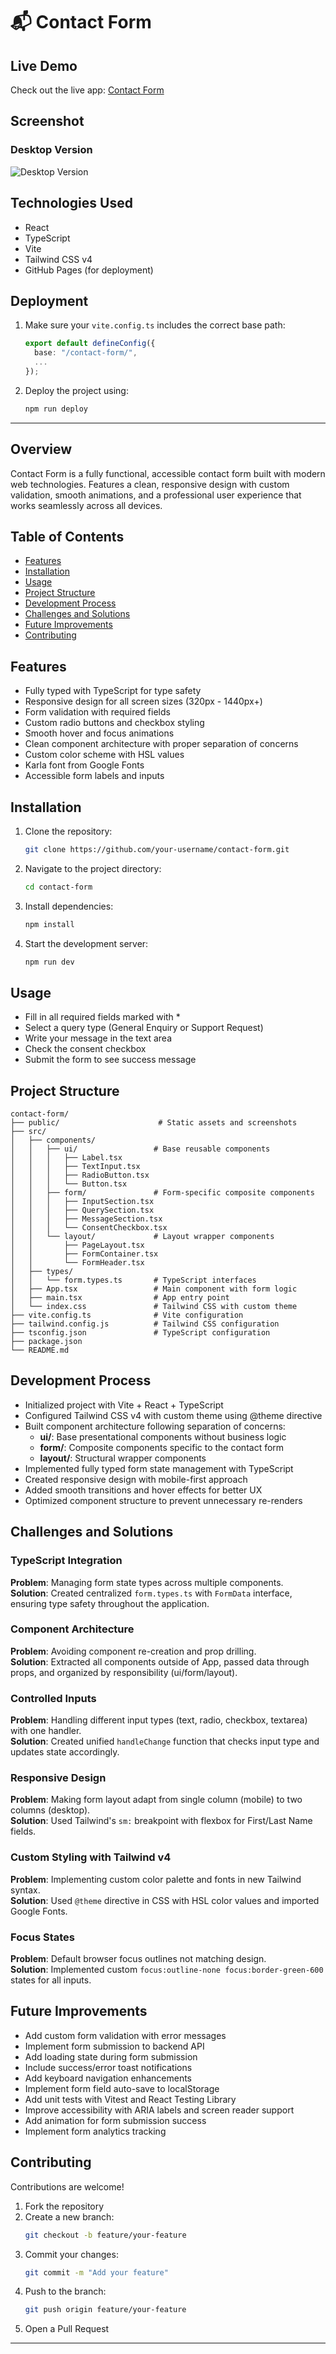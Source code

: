 # 📬 Contact Form

## Live Demo

Check out the live app: [Contact Form](https://13reath.github.io/contact-form/)

## Screenshot

### Desktop Version

![Desktop Version](./public/design/desktop-preview.jpg)

## Technologies Used

-   React
-   TypeScript
-   Vite
-   Tailwind CSS v4
-   GitHub Pages (for deployment)

## Deployment

1. Make sure your `vite.config.ts` includes the correct base path:
    ```ts
    export default defineConfig({
      base: "/contact-form/",
      ...
    });
    ```
2. Deploy the project using:
    ```bash
    npm run deploy
    ```

---

## Overview

Contact Form is a fully functional, accessible contact form built with modern web technologies. Features a clean, responsive design with custom validation, smooth animations, and a professional user experience that works seamlessly across all devices.

## Table of Contents

-   [Features](#features)
-   [Installation](#installation)
-   [Usage](#usage)
-   [Project Structure](#project-structure)
-   [Development Process](#development-process)
-   [Challenges and Solutions](#challenges-and-solutions)
-   [Future Improvements](#future-improvements)
-   [Contributing](#contributing)

## Features

-   Fully typed with TypeScript for type safety
-   Responsive design for all screen sizes (320px - 1440px+)
-   Form validation with required fields
-   Custom radio buttons and checkbox styling
-   Smooth hover and focus animations
-   Clean component architecture with proper separation of concerns
-   Custom color scheme with HSL values
-   Karla font from Google Fonts
-   Accessible form labels and inputs

## Installation

1. Clone the repository:
    ```bash
    git clone https://github.com/your-username/contact-form.git
    ```
2. Navigate to the project directory:
    ```bash
    cd contact-form
    ```
3. Install dependencies:
    ```bash
    npm install
    ```
4. Start the development server:
    ```bash
    npm run dev
    ```

## Usage

-   Fill in all required fields marked with \*
-   Select a query type (General Enquiry or Support Request)
-   Write your message in the text area
-   Check the consent checkbox
-   Submit the form to see success message

## Project Structure

```
contact-form/
├── public/                      # Static assets and screenshots
├── src/
│   ├── components/
│   │   ├── ui/                 # Base reusable components
│   │   │   ├── Label.tsx
│   │   │   ├── TextInput.tsx
│   │   │   ├── RadioButton.tsx
│   │   │   └── Button.tsx
│   │   ├── form/               # Form-specific composite components
│   │   │   ├── InputSection.tsx
│   │   │   ├── QuerySection.tsx
│   │   │   ├── MessageSection.tsx
│   │   │   └── ConsentCheckbox.tsx
│   │   └── layout/             # Layout wrapper components
│   │       ├── PageLayout.tsx
│   │       ├── FormContainer.tsx
│   │       └── FormHeader.tsx
│   ├── types/
│   │   └── form.types.ts       # TypeScript interfaces
│   ├── App.tsx                 # Main component with form logic
│   ├── main.tsx                # App entry point
│   └── index.css               # Tailwind CSS with custom theme
├── vite.config.ts              # Vite configuration
├── tailwind.config.js          # Tailwind CSS configuration
├── tsconfig.json               # TypeScript configuration
├── package.json
└── README.md
```

## Development Process

-   Initialized project with Vite + React + TypeScript
-   Configured Tailwind CSS v4 with custom theme using @theme directive
-   Built component architecture following separation of concerns:
    -   **ui/**: Base presentational components without business logic
    -   **form/**: Composite components specific to the contact form
    -   **layout/**: Structural wrapper components
-   Implemented fully typed form state management with TypeScript
-   Created responsive design with mobile-first approach
-   Added smooth transitions and hover effects for better UX
-   Optimized component structure to prevent unnecessary re-renders

## Challenges and Solutions

### TypeScript Integration

**Problem**: Managing form state types across multiple components.  
**Solution**: Created centralized `form.types.ts` with `FormData` interface, ensuring type safety throughout the application.

### Component Architecture

**Problem**: Avoiding component re-creation and prop drilling.  
**Solution**: Extracted all components outside of App, passed data through props, and organized by responsibility (ui/form/layout).

### Controlled Inputs

**Problem**: Handling different input types (text, radio, checkbox, textarea) with one handler.  
**Solution**: Created unified `handleChange` function that checks input type and updates state accordingly.

### Responsive Design

**Problem**: Making form layout adapt from single column (mobile) to two columns (desktop).  
**Solution**: Used Tailwind's `sm:` breakpoint with flexbox for First/Last Name fields.

### Custom Styling with Tailwind v4

**Problem**: Implementing custom color palette and fonts in new Tailwind syntax.  
**Solution**: Used `@theme` directive in CSS with HSL color values and imported Google Fonts.

### Focus States

**Problem**: Default browser focus outlines not matching design.  
**Solution**: Implemented custom `focus:outline-none focus:border-green-600` states for all inputs.

## Future Improvements

-   Add custom form validation with error messages
-   Implement form submission to backend API
-   Add loading state during form submission
-   Include success/error toast notifications
-   Add keyboard navigation enhancements
-   Implement form field auto-save to localStorage
-   Add unit tests with Vitest and React Testing Library
-   Improve accessibility with ARIA labels and screen reader support
-   Add animation for form submission success
-   Implement form analytics tracking

## Contributing

Contributions are welcome!

1. Fork the repository
2. Create a new branch:
    ```bash
    git checkout -b feature/your-feature
    ```
3. Commit your changes:
    ```bash
    git commit -m "Add your feature"
    ```
4. Push to the branch:
    ```bash
    git push origin feature/your-feature
    ```
5. Open a Pull Request

---
